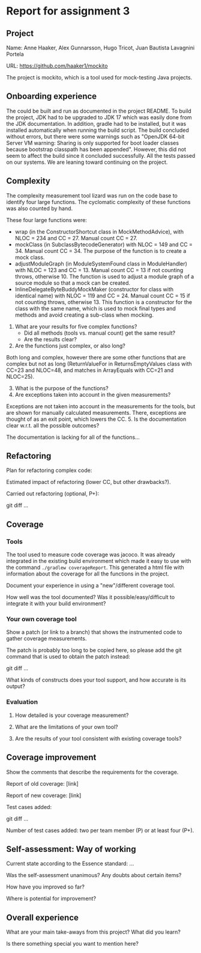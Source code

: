 # Report for assignment 3

## Project

Name: Anne Haaker, Alex Gunnarsson, Hugo Tricot, Juan Bautista Lavagnini Portela

URL: https://github.com/haaker1/mockito 

The project is mockito, which is a tool used for mock-testing Java projects.

## Onboarding experience

The could be built and run as documented in the project README. To build the project, JDK had to be upgraded to JDK 17 which was easily done from the JDK documentation. In addition, gradle had to be installed, but it was installed automatically when running the build script. The build concluded without errors, but there were some warnings such as "OpenJDK 64-bit Server VM warning: Sharing is only supported for boot loader classes because bootstrap classpath has been appended". However, this did not seem to affect the build since it concluded successfully. All the tests passed on our systems. We are leaning toward continuing on the project.

## Complexity

The complexity measurement tool lizard was run on the code base to identify four large functions. The cyclomatic complexity of these functions was also counted by hand. 

These four large functions were:
* wrap (in the ConstructorShortcut class in MockMethodAdvice), with NLOC = 234 and CC = 27. Manual count CC = 27. 
* mockClass (in SubclassBytecodeGenerator) with NLOC = 149 and CC = 34. Manual count CC = 34. The purpose of the function is to create a mock class.
* adjustModuleGraph (in ModuleSystemFound class in ModuleHandler) with NLOC = 123 and CC = 13. Manual count CC = 13 if not counting throws, otherwise 10. The function is used to adjust a module graph of a source module so that a mock can be created.
* InlineDelegateByteBuddyMockMaker (constructor for class with identical name) with NLOC = 119 and CC = 24. Manual count CC = 15 if not counting throws, otherwise 13. This function is a constructor for the class with the same name, which is used to mock final types and methods and avoid creating a sub-class when mocking.



1. What are your results for five complex functions?
   * Did all methods (tools vs. manual count) get the same result?
   * Are the results clear?
2. Are the functions just complex, or also long?

Both long and complex, however there are some other functions that are complex but not as long (ReturnValueFor in ReturnsEmptyValues class with CC=23 and NLOC=48, and matches in ArrayEquals with CC=21 and NLOC=25).

3. What is the purpose of the functions?
4. Are exceptions taken into account in the given measurements?

Exceptions are not taken into account in the measurements for the tools, but are shown for manually calculated measurements. There, exceptions are thought of as an exit point, which lowers the CC.
5. Is the documentation clear w.r.t. all the possible outcomes?

The documentation is lacking for all of the functions...

## Refactoring

Plan for refactoring complex code:

Estimated impact of refactoring (lower CC, but other drawbacks?).

Carried out refactoring (optional, P+):

git diff ...

## Coverage

### Tools

The tool used to measure code coverage was jacoco. It was already integrated in the existing build environment which made it easy to use with the command `./gradlew coverageReport`. This generated a html file with information about the coverage for all the functions in the project. 



Document your experience in using a "new"/different coverage tool.

How well was the tool documented? Was it possible/easy/difficult to
integrate it with your build environment?

### Your own coverage tool

Show a patch (or link to a branch) that shows the instrumented code to
gather coverage measurements.

The patch is probably too long to be copied here, so please add
the git command that is used to obtain the patch instead:

git diff ...

What kinds of constructs does your tool support, and how accurate is
its output?

### Evaluation

1. How detailed is your coverage measurement?

2. What are the limitations of your own tool?

3. Are the results of your tool consistent with existing coverage tools?

## Coverage improvement

Show the comments that describe the requirements for the coverage.

Report of old coverage: [link]

Report of new coverage: [link]

Test cases added:

git diff ...

Number of test cases added: two per team member (P) or at least four (P+).

## Self-assessment: Way of working

Current state according to the Essence standard: ...

Was the self-assessment unanimous? Any doubts about certain items?

How have you improved so far?

Where is potential for improvement?

## Overall experience

What are your main take-aways from this project? What did you learn?

Is there something special you want to mention here?
